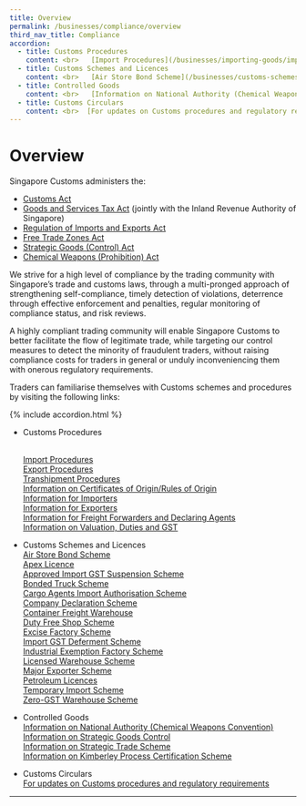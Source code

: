 ```yaml
---
title: Overview 
permalink: /businesses/compliance/overview
third_nav_title: Compliance
accordion:
  - title: Customs Procedures
    content: <br>   [Import Procedures](/businesses/importing-goods/import-procedures/)  <br>   [Export Procedures](/businesses/exporting-goods/export-procedures)  <br>   [Transhipment Procedures](/businesses/transhipping-goods/transhipment-procedures)  <br>  [Information on Certificates of Origin/Rules of Origin](/businesses/certificates-of-origin/overview)  <br>   [Information for Importers](/businesses/importing-goods/overview) <br>   [Information for Exporters](/businesses/exporting-goods/overview)  <br>  [Information for Freight Forwarders and Declaring Agents](/businesses/registration-matters/registration-procedures/apply-update-renew-terminate-declaring-agent-account-and-declarant)  <br>   [Information on Valuation, Duties and GST](/businesses/valuation-duties-taxes-fees/overview) 
  - title: Customs Schemes and Licences
    content: <br>   [Air Store Bond Scheme](/businesses/customs-schemes-licences-framework/air-store-bond-scheme) <br>   [Apex Licence](/businesses/customs-schemes-licences-framework/apex-licence) <br>   [Approved Import GST Suspension Scheme](/businesses/customs-schemes-licences-framework/iras-schemes/approved-import-gst-suspension-scheme) <br>   [Bonded Truck Scheme](/businesses/customs-schemes-licences-framework/bonded-truck-scheme) <br>   [Cargo Agents Import Authorisation Scheme](/businesses/customs-schemes-licences-framework/cargo-agents-import-authorisation-caia-scheme) <br>   [Company Declaration Scheme](/businesses/customs-schemes-licences-framework/company-declaration-scheme) <br>  [Container Freight Warehouse](/businesses/customs-schemes-licences-framework/container-freight-warehouse) <br> [Duty Free Shop Scheme](/businesses/customs-schemes-licences-framework/duty-free-shop-scheme) <br>   [Excise Factory Scheme](/businesses/customs-schemes-licences-framework/excise-factory-scheme)  <br>   [Import GST Deferment Scheme](/businesses/customs-schemes-licences-framework/iras-schemes/import-gst-deferment-scheme-igds) <br>   [Industrial Exemption Factory Scheme](/businesses/customs-schemes-licences-framework/industrial-exemption-factory-scheme)<br>   [Licensed Warehouse Scheme](/businesses/customs-schemes-licences-framework/licensed-warehouse-scheme) <br>   [Major Exporter Scheme](/businesses/customs-schemes-licences-framework/iras-schemes/major-exporter-scheme) <br>   [Petroleum Licences](/businesses/customs-schemes-licences-framework/petroleum-licences) <br>  [Temporary Import Scheme](/businesses/importing-goods/temporary-import-scheme) <br>   [Zero-GST Warehouse Scheme](/businesses/customs-schemes-licences-framework/zero-gst-warehouse-scheme)
  - title: Controlled Goods
    content: <br>   [Information on National Authority (Chemical Weapons Convention)](/businesses/chemical-weapons-convention/introduction) <br>  [Information on Strategic Goods Control](/businesses/strategic-goods-control/overview) <br>  [Information on Strategic Trade Scheme](/businesses/strategic-goods-control/permit-and-registration-requirements/bulk-permit-export-transhipment-and-intangible-transfer-of-technology) <br>  [Information on Kimberley Process Certification Scheme](/businesses/customs-schemes-licences-framework/kimberley-process-certification-scheme)
  - title: Customs Circulars
    content: <br>  [For updates on Customs procedures and regulatory requirements](/news-and-media/circulars/) 
---
```


# Overview

Singapore Customs administers the:

-   [Customs Act](/businesses/acts-and-subsidiary-legislation/customs-act)
-   [Goods and Services Tax Act](/businesses/acts-and-subsidiary-legislation/goods-and-services-tax)  (jointly with the Inland Revenue Authority of Singapore)
-   [Regulation of Imports and Exports Act](/businesses/acts-and-subsidiary-legislation/regulation-of-imports-and-exports-act)
-   [Free Trade Zones Act](/businesses/acts-and-subsidiary-legislation/free-trade-zones-act)
-   [Strategic Goods (Control) Act](/businesses/acts-and-subsidiary-legislation/strategic-goods-control-act)
-   [Chemical Weapons (Prohibition) Act](/businesses/acts-and-subsidiary-legislation/chemical-weapons-prohibition-act)

We strive for a high level of compliance by the trading community with Singapore’s trade and customs laws, through a multi-pronged approach of strengthening self-compliance, timely detection of violations, deterrence through effective enforcement and penalties, regular monitoring of compliance status, and risk reviews.

A highly compliant trading community will enable Singapore Customs to better facilitate the flow of legitimate trade, while targeting our control measures to detect the minority of fraudulent traders, without raising compliance costs for traders in general or unduly inconveniencing them with onerous regulatory requirements.

Traders can familiarise themselves with Customs schemes and procedures by visiting the following links:

{% include accordion.html %}
- Customs Procedures

  <br>   [Import Procedures](/businesses/importing-goods/import-procedures/)  <br>   [Export Procedures](/businesses/exporting-goods/export-procedures)  <br>   [Transhipment Procedures](/businesses/transhipping-goods/transhipment-procedures)  <br>  [Information on Certificates of Origin/Rules of Origin](/businesses/certificates-of-origin/overview)  <br>   [Information for Importers](/businesses/importing-goods/overview) <br>   [Information for Exporters](/businesses/exporting-goods/overview)  <br>  [Information for Freight Forwarders and Declaring Agents](/businesses/registration-matters/registration-procedures/apply-update-renew-terminate-declaring-agent-account-and-declarant)  <br>   [Information on Valuation, Duties and GST](/businesses/valuation-duties-taxes-fees/overview) 
 - Customs Schemes and Licences
   <br>   [Air Store Bond Scheme](/businesses/customs-schemes-licences-framework/air-store-bond-scheme) <br>   [Apex Licence](/businesses/customs-schemes-licences-framework/apex-licence) <br>   [Approved Import GST Suspension Scheme](/businesses/customs-schemes-licences-framework/iras-schemes/approved-import-gst-suspension-scheme) <br>   [Bonded Truck Scheme](/businesses/customs-schemes-licences-framework/bonded-truck-scheme) <br>   [Cargo Agents Import Authorisation Scheme](/businesses/customs-schemes-licences-framework/cargo-agents-import-authorisation-caia-scheme) <br>   [Company Declaration Scheme](/businesses/customs-schemes-licences-framework/company-declaration-scheme) <br>  [Container Freight Warehouse](/businesses/customs-schemes-licences-framework/container-freight-warehouse) <br> [Duty Free Shop Scheme](/businesses/customs-schemes-licences-framework/duty-free-shop-scheme) <br>   [Excise Factory Scheme](/businesses/customs-schemes-licences-framework/excise-factory-scheme)  <br>   [Import GST Deferment Scheme](/businesses/customs-schemes-licences-framework/iras-schemes/import-gst-deferment-scheme-igds) <br>   [Industrial Exemption Factory Scheme](/businesses/customs-schemes-licences-framework/industrial-exemption-factory-scheme)<br>   [Licensed Warehouse Scheme](/businesses/customs-schemes-licences-framework/licensed-warehouse-scheme) <br>   [Major Exporter Scheme](/businesses/customs-schemes-licences-framework/iras-schemes/major-exporter-scheme) <br>   [Petroleum Licences](/businesses/customs-schemes-licences-framework/petroleum-licences) <br>  [Temporary Import Scheme](/businesses/importing-goods/temporary-import-scheme) <br>   [Zero-GST Warehouse Scheme](/businesses/customs-schemes-licences-framework/zero-gst-warehouse-scheme)
- Controlled Goods
    <br>   [Information on National Authority (Chemical Weapons Convention)](/businesses/chemical-weapons-convention/introduction) <br>  [Information on Strategic Goods Control](/businesses/strategic-goods-control/overview) <br>  [Information on Strategic Trade Scheme](/businesses/strategic-goods-control/permit-and-registration-requirements/bulk-permit-export-transhipment-and-intangible-transfer-of-technology) <br>  [Information on Kimberley Process Certification Scheme](/businesses/customs-schemes-licences-framework/kimberley-process-certification-scheme)
- Customs Circulars
    <br>  [For updates on Customs procedures and regulatory requirements](/news-and-media/circulars/) 
---




